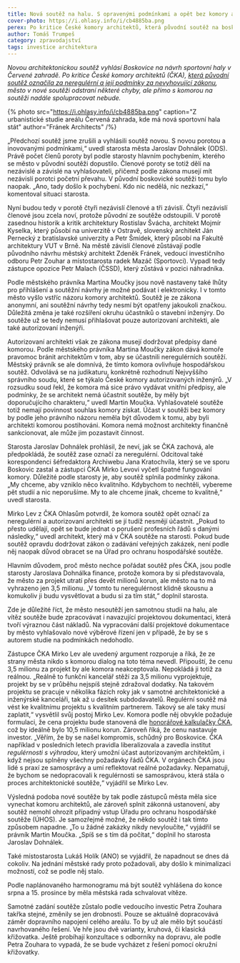 ```yaml
---
title: Nová soutěž na halu. S opravenými podmínkami a opět bez komory architektů
cover-photo: https://i.ohlasy.info/i/cb4885ba.png
perex: Po kritice České komory architektů, která původní soutěž na boskovickou sportovní halu označila za neregulérní a nezákonnou, město odstranilo některé chyby v zadání.
author: Tomáš Trumpeš
category: zpravodajství
tags: investice architektura
---
```


*Novou architektonickou soutěž vyhlásí Boskovice na návrh sportovní haly v Červené zahradě. Po kritice České komory architektů (ČKA), [která původní soutěž označila za neregulérní a její podmínky za nevyhovující zákonu](https://ohlasy.info/clanky/2020/07/nezakonna-soutez.html), město v nové soutěži odstraní některé chyby, ale přímo s komorou na soutěži nadále spolupracovat nebude.*

{% photo src="https://i.ohlasy.info/i/cb4885ba.png" caption="Z urbanistické studie areálu Červená zahrada, kde má nová sportovní hala stát" author="Fránek Architects" /%}

„Předchozí soutěž jsme zrušili a vyhlásili soutěž novou. S novou porotou a inovovanými podmínkami,“ uvedl starosta města Jaroslav Dohnálek (ODS). Právě počet členů poroty byl podle starosty hlavním pochybením, kterého se město v původní soutěži dopustilo. Členové poroty se totiž dělí na nezávislé a závislé na vyhlašovateli, přičemž podle zákona musejí mít nezávislí porotci početní převahu. V původní boskovické soutěži tomu bylo naopak. „Ano, tady došlo k pochybení. Kdo nic nedělá, nic nezkazí,“ komentoval situaci starosta.

Nyní budou tedy v porotě čtyři nezávislí členové a tři závislí. Čtyři nezávislí členové jsou zcela noví, protože původní ze soutěže odstoupili. V porotě zasednou historik a kritik architektury Rostislav Švácha, architekt Mojmír Kyselka, který působí na univerzitě v Ostravě, slovenský architekt Ján Pernecký z bratislavské univerzity a Petr Šmídek, který působí na Fakultě architektury VUT v Brně. Na městě závislí členové zůstávají podle původního návrhu městský architekt Zdeněk Fránek, vedoucí investičního odboru Petr Zouhar a místostarosta radek Mazáč (Sportovci). Vypadl tedy zástupce opozice Petr Malach (ČSSD), který zůstává v pozici náhradníka.

Podle městského právníka Martina Moučky jsou nově nastaveny také lhůty pro přihlášení a soutěžní návrhy je možné podávat i elektronicky. I v tomto město vyšlo vstříc názoru komory architektů. Soutěž je ze zákona anonymní, ani soutěžní návrhy tedy nesmí být opatřeny jakoukoli značkou. Důležitá změna je také rozšíření okruhu účastníků o stavební inženýry. Do soutěže už se tedy nemusí přihlašovat pouze autorizovaní architekti, ale také autorizovaní inženýři.

Autorizovaní architekti však ze zákona musejí dodržovat předpisy dané komorou. Podle městského právníka Martina Moučky zákon dává komoře pravomoc bránit architektům v tom, aby se účastnili neregulérních soutěží. Městský právník se ale domnívá, že tímto komora ovlivňuje hospodářskou soutěž. Odvolává se na judikaturu, konkrétně rozhodnutí Nejvyššího správního soudu, které se týkalo České komory autorizovaných inženýrů. „V rozsudku soud řekl, že komora má sice právo vydávat vnitřní předpisy, ale podmínky, že se architekt nemá účastnit soutěže, by měly být doporučujícího charakteru,“ uvedl Martin Moučka. Vyhlašovatelé soutěže totiž nemají povinnost souhlas komory získat. Účast v soutěži bez komory by podle jeho právního názoru neměla být důvodem k tomu, aby byli architekti komorou postihováni. Komora nemá možnost architekty finančně sankcionovat, ale může jim pozastavit činnost.

Starosta Jaroslav Dohnálek prohlásil, že neví, jak se ČKA zachová, ale předpokládá, že soutěž zase označí za neregulérní. Odcitoval také korespondenci šéfredaktora Archiwebu Jana Kratochvíla, který se ve sporu Boskovic zastal a zástupci ČKA Mirko Levovi vyčetl špatné fungování komory. Důležité podle starosty je, aby soutěž splnila podmínky zákona. „My chceme, aby vzniklo něco kvalitního. Kdybychom to nechtěli, vybereme pět studií a nic neporušíme. My to ale chceme jinak, chceme to kvalitně,“ uvedl starosta. 

Mirko Lev z ČKA Ohlasům potvrdil, že komora soutěž opět označí za neregulérní a autorizovaní architekti se jí tudíž nesmějí účastnit. „Pokud to přesto udělají, opět se bude jednat o porušení profesních řádů s danými následky,“ uvedl architekt, který má v ČKA soutěže na starosti. Pokud bude soutěž opravdu dodržovat zákon o zadávání veřejných zakázek, není podle něj naopak důvod obracet se na Úřad pro ochranu hospodářské soutěže.

Hlavním důvodem, proč město nechce pořádat soutěž přes ČKA, jsou podle starosty Jaroslava Dohnálka finance, protože komora by si představovala, že město za projekt utratí přes devět milionů korun, ale město na to má vyhrazeno jen 3,5 milionu. „V tomto tu neregulérnost klidně skousnu a komukoliv ji budu vysvětlovat a budu si za tím stát,“ doplnil starosta.

Zde je důležité říct, že město nesoutěží jen samotnou studii na halu, ale vítěz soutěže bude zpracovávat i navazující projektovou dokumentaci, která tvoří výraznou část nákladů. Na vypracování další projektové dokumentace by město vyhlašovalo nové výběrové řízení jen v případě, že by se s autorem studie na podmínkách nedohodlo.

Zástupce ČKA Mirko Lev ale uvedený argument rozporuje a říká, že ze strany města nikdo s komorou dialog na toto téma nevedl. Připouští, že cenu 3,5 milionu za projekt by ale komora neakceptovala. Nepokládá ji totiž za reálnou. „Reálně to funkční kancelář stěží za 3,5 milionu vyprojektuje, projekt by se v průběhu nejspíš stejně zdražoval dodatky. Na takovém projektu se pracuje v několika fázích roky jak v samotné architektonické a inženýrské kanceláři, tak až u desítek subdodavatelů. Regulérní soutěž má vést ke kvalitnímu projektu s kvalitním partnerem. Takový se ale taky musí zaplatit,“ vysvětlil svůj postoj Mirko Lev. Komora podle něj obvykle požaduje formulaci, že cena projektu bude stanovená dle [honorářové kalkulačky ČKA](https://www.cka.cz/cs/pro-architekty/kalkulacky/pozemni-a-krajinarske-stavby), což by ideálně bylo 10,5 milionu korun. Zároveň říká, že cenu nastavuje investor. „Věřím, že by se našel kompromis, schůdný pro Boskovice. ČKA například v posledních letech pravidla liberalizovala a zavedla institut *regulérnosti s výhradou*, který umožní účast autorizovaným architektům, i když nejsou splněny všechny požadavky řádů ČKA. V orgánech ČKA jsou lidé s praxí ze samosprávy a umí reflektovat reálné požadavky. Nepamatuji, že bychom se nedopracovali k regulérnosti se samosprávou, která stála o proces architektonické soutěže,“ vyjádřil se Mirko Lev.

Výsledná podoba nové soutěže by tak podle zástupců města měla sice vynechat komoru architektů, ale zároveň splnit zákonná ustanovení, aby soutěž nemohl ohrozit případný vstup Úřadu pro ochranu hospodářské soutěže (ÚHOS). Je samozřejmě možné, že někdo soutěž i tak tímto způsobem napadne. „To u žádné zakázky nikdy nevyloučíte,“ vyjádřil se právník Martin Moučka. „Spíš se s tím dá počítat,“ doplnil ho starosta Jaroslav Dohnálek.

Také místostarosta Lukáš Holík (ANO) se vyjádřil, že napadnout se dnes dá cokoliv. Na jednání městské rady proto požadovali, aby došlo k minimalizaci možností, což se podle něj stalo.

Podle naplánovaného harmonogramu má být soutěž vyhlášena do konce srpna a 15. prosince by měla městská rada schvalovat vítěze.

Samotné zadání soutěže zůstalo podle vedoucího investic Petra Zouhara takřka stejné, změnily se jen drobnosti. Pouze se aktuálně dopracovává záměr dopravního napojení celého areálu. To by už ale mělo být součástí navrhovaného řešení. Ve hře jsou dvě varianty, kruhová, či klasická křižovatka. Ještě probíhají konzultace s odborníky na dopravu, ale podle Petra Zouhara to vypadá, že se bude vycházet z řešení pomocí okružní křižovatky.
